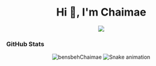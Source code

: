 <h1 align="center">Hi 👋, I'm Chaimae</h1>


<p align="center">
  <a href="https://github.com/DenverCoder1/readme-typing-svg">
    <img src="https://readme-typing-svg.demolab.com/?lines=AI%20Engineer;Data%20Scientist;Data%20Engineer;Problem%20Solving;DSA&font=Fira%20Code&center=true&width=440&height=45&color=f75c7e&vCenter=true&pause=1000&size=22&background=141321" />
  </a>
</p>



### GitHub Stats  
<p align="center"> <img src="https://github-readme-stats.vercel.app/api?username=bensbehChaimae&show_icons=true&theme=radical" alt="bensbehChaimae" />

<img src="https://raw.githubusercontent.com/bensbehChaimae/bensbehChaimae/output/snake.svg" alt="Snake animation" />



